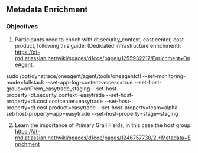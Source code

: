 ## Metadata Enrichment

### Objectives

1. Participants need to enrich with dt.security_context, cost center, cost product, following this guide: (Dedicated Infrastructure enrichment): https://dt-rnd.atlassian.net/wiki/spaces/d1coe/pages/1255932217/Enrichment+OneAgent. 

sudo /opt/dynatrace/oneagent/agent/tools/oneagentctl --set-monitoring-mode=fullstack --set-app-log-content-access=true --set-host-group=onPrem_easytrade_staging --set-host-property=dt.security_context=easytrade --set-host-property=dt.cost.costcenter=easytrade --set-host-property=dt.cost.product=easytrade --set-host-property=team=alpha --set-host-property=app=easytrade --set-host-property=stage=staging

2. Learn the importance of Primary Grail Fields, in this case the host group. https://dt-rnd.atlassian.net/wiki/spaces/d1coe/pages/1246757730/2.+Metadata+Enrichment